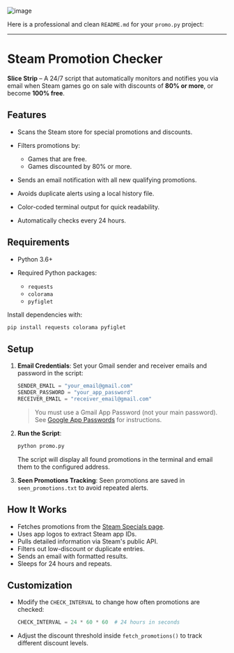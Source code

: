 

![image](https://github.com/user-attachments/assets/4e1294fd-6c64-4553-82af-16e6e7f1d91b)

Here is a professional and clean `README.md` for your `promo.py` project:

---

# Steam Promotion Checker

**Slice Strip** – A 24/7 script that automatically monitors and notifies you via email when Steam games go on sale with discounts of **80% or more**, or become **100% free**.

## Features

* Scans the Steam store for special promotions and discounts.
* Filters promotions by:

  * Games that are free.
  * Games discounted by 80% or more.
* Sends an email notification with all new qualifying promotions.
* Avoids duplicate alerts using a local history file.
* Color-coded terminal output for quick readability.
* Automatically checks every 24 hours.

## Requirements

* Python 3.6+
* Required Python packages:

  * `requests`
  * `colorama`
  * `pyfiglet`

Install dependencies with:

```bash
pip install requests colorama pyfiglet
```

## Setup

1. **Email Credentials**:
   Set your Gmail sender and receiver emails and password in the script:

   ```python
   SENDER_EMAIL = "your_email@gmail.com"
   SENDER_PASSWORD = "your_app_password"
   RECEIVER_EMAIL = "receiver_email@gmail.com"
   ```

   > You must use a Gmail App Password (not your main password). See [Google App Passwords](https://support.google.com/accounts/answer/185833?hl=en) for instructions.

2. **Run the Script**:

   ```bash
   python promo.py
   ```

   The script will display all found promotions in the terminal and email them to the configured address.

3. **Seen Promotions Tracking**:
   Seen promotions are saved in `seen_promotions.txt` to avoid repeated alerts.

## How It Works

* Fetches promotions from the [Steam Specials page](https://store.steampowered.com/search/?specials=1).
* Uses app logos to extract Steam app IDs.
* Pulls detailed information via Steam's public API.
* Filters out low-discount or duplicate entries.
* Sends an email with formatted results.
* Sleeps for 24 hours and repeats.

## Customization

* Modify the `CHECK_INTERVAL` to change how often promotions are checked:

  ```python
  CHECK_INTERVAL = 24 * 60 * 60  # 24 hours in seconds
  ```

* Adjust the discount threshold inside `fetch_promotions()` to track different discount levels.


